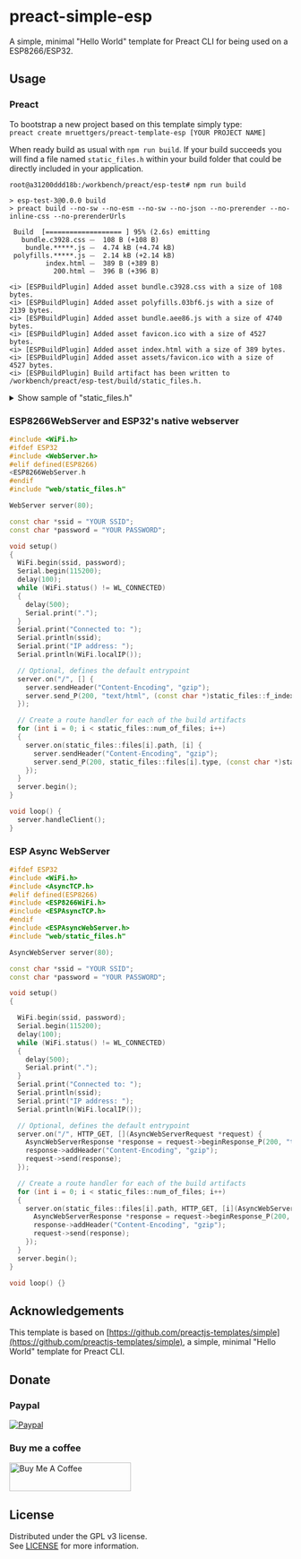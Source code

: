 # preact-simple-esp

A simple, minimal "Hello World" template for Preact CLI for being used on a ESP8266/ESP32.

## Usage

### Preact

To bootstrap a new project based on this template simply type:  
`preact create mruettgers/preact-template-esp [YOUR PROJECT NAME]`

When ready build as usual with `npm run build`.
If your build succeeds you will find a file named `static_files.h` within your build folder that could be directly included in your application.

```
root@a31200ddd18b:/workbench/preact/esp-test# npm run build

> esp-test-3@0.0.0 build
> preact build --no-sw --no-esm --no-sw --no-json --no-prerender --no-inline-css --no-prerenderUrls

 Build  [=================== ] 95% (2.6s) emitting
   bundle.c3928.css ⏤  108 B (+108 B)
    bundle.*****.js ⏤  4.74 kB (+4.74 kB)
 polyfills.*****.js ⏤  2.14 kB (+2.14 kB)
         index.html ⏤  389 B (+389 B)
           200.html ⏤  396 B (+396 B)

<i> [ESPBuildPlugin] Added asset bundle.c3928.css with a size of 108 bytes.
<i> [ESPBuildPlugin] Added asset polyfills.03bf6.js with a size of 2139 bytes.
<i> [ESPBuildPlugin] Added asset bundle.aee86.js with a size of 4740 bytes.
<i> [ESPBuildPlugin] Added asset favicon.ico with a size of 4527 bytes.
<i> [ESPBuildPlugin] Added asset index.html with a size of 389 bytes.
<i> [ESPBuildPlugin] Added asset assets/favicon.ico with a size of 4527 bytes.
<i> [ESPBuildPlugin] Build artifact has been written to /workbench/preact/esp-test/build/static_files.h.
``` 

<details>
  <summary>Show sample of "static_files.h"</summary>
    
  ```c++
#pragma once
namespace static_files
{
    struct file
    {
        const char *path;
        uint32_t size;
        const char *type;
        const uint8_t *contents;
    };
    
    const uint32_t f_index_html_size PROGMEM = 350;     
    const uint8_t f_index_html_contents[] PROGMEM = {        
        0x1f, 0x8b, 0x08, ...
    };
    
    const uint32_t f_bundle_c3928_css_size PROGMEM = 108;     
    const uint8_t f_bundle_c3928_css_contents[] PROGMEM = {        
        0x1f, 0x8b, 0x08, ...
    };
    
    const file files[] PROGMEM = {  
        {.path = "/index.html",
            .size = f_index_html_size,
            .type = "text/html",
            .contents = f_index_html_contents},
        {.path = "/bundle.c3928.css",
            .size = f_bundle_c3928_css_size,
            .type = "text/css",
            .contents = f_bundle_c3928_css_contents},
    };

    const uint8_t num_of_files PROGMEM = sizeof(files) / sizeof(const file);
}
```
</details>

### ESP8266WebServer and ESP32's native webserver

```c++
#include <WiFi.h>
#ifdef ESP32
#include <WebServer.h>
#elif defined(ESP8266)
<ESP8266WebServer.h
#endif
#include "web/static_files.h"

WebServer server(80);

const char *ssid = "YOUR SSID";
const char *password = "YOUR PASSWORD";

void setup()
{
  WiFi.begin(ssid, password);
  Serial.begin(115200);
  delay(100);
  while (WiFi.status() != WL_CONNECTED)
  {
    delay(500);
    Serial.print(".");
  }
  Serial.print("Connected to: ");
  Serial.println(ssid);
  Serial.print("IP address: ");
  Serial.println(WiFi.localIP());

  // Optional, defines the default entrypoint
  server.on("/", [] {
    server.sendHeader("Content-Encoding", "gzip");
    server.send_P(200, "text/html", (const char *)static_files::f_index_html_contents, static_files::f_index_html_size);
  });

  // Create a route handler for each of the build artifacts
  for (int i = 0; i < static_files::num_of_files; i++)
  {
    server.on(static_files::files[i].path, [i] {
      server.sendHeader("Content-Encoding", "gzip");
      server.send_P(200, static_files::files[i].type, (const char *)static_files::files[i].contents, static_files::files[i].size);
    });
  }
  server.begin();
}

void loop() {
  server.handleClient();
}
```

### ESP Async WebServer

```c++
#ifdef ESP32
#include <WiFi.h>
#include <AsyncTCP.h>
#elif defined(ESP8266)
#include <ESP8266WiFi.h>
#include <ESPAsyncTCP.h>
#endif
#include <ESPAsyncWebServer.h>
#include "web/static_files.h"

AsyncWebServer server(80);

const char *ssid = "YOUR SSID";
const char *password = "YOUR PASSWORD";

void setup()
{

  WiFi.begin(ssid, password);
  Serial.begin(115200);
  delay(100);
  while (WiFi.status() != WL_CONNECTED)
  {
    delay(500);
    Serial.print(".");
  }
  Serial.print("Connected to: ");
  Serial.println(ssid);
  Serial.print("IP address: ");
  Serial.println(WiFi.localIP());

  // Optional, defines the default entrypoint
  server.on("/", HTTP_GET, [](AsyncWebServerRequest *request) {
    AsyncWebServerResponse *response = request->beginResponse_P(200, "text/html", static_files::f_index_html_contents, static_files::f_index_html_size);
    response->addHeader("Content-Encoding", "gzip");
    request->send(response);
  });

  // Create a route handler for each of the build artifacts
  for (int i = 0; i < static_files::num_of_files; i++)
  {
    server.on(static_files::files[i].path, HTTP_GET, [i](AsyncWebServerRequest *request) {
      AsyncWebServerResponse *response = request->beginResponse_P(200, static_files::files[i].type, static_files::files[i].contents, static_files::files[i].size);
      response->addHeader("Content-Encoding", "gzip");
      request->send(response);
    });
  }
  server.begin();
}

void loop() {}
```

## Acknowledgements

This template is based on [https://github.com/preactjs-templates/simple](https://github.com/preactjs-templates/simple), a simple, minimal "Hello World" template for Preact CLI.

## Donate

### Paypal
[![Paypal](https://www.paypalobjects.com/en_US/DK/i/btn/btn_donateCC_LG.gif)](https://www.paypal.com/cgi-bin/webscr?cmd=_s-xclick&hosted_button_id=GK95YZCEGJT84)

### Buy me a coffee
<a href="https://www.buymeacoffee.com/fkqeNT2" target="_blank"><img src="https://cdn.buymeacoffee.com/buttons/default-green.png" alt="Buy Me A Coffee" height="51" width="217"></a>

## License

Distributed under the GPL v3 license.  
See [LICENSE](LICENSE) for more information.
